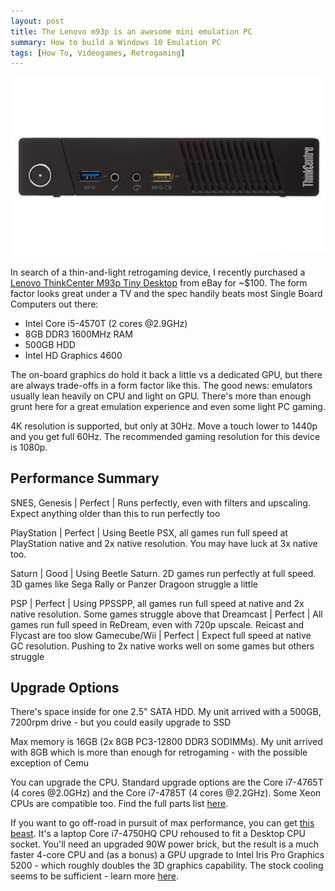 ```yaml
---
layout: post
title: The Lenovo m93p is an awesome mini emulation PC
summary: How to build a Windows 10 Emulation PC
tags: [How To, Videogames, Retrogaming]
---
```


![](/img/posts/lenovo-m93p.jpg)

In search of a thin-and-light retrogaming device, I recently purchased a <a href="https://www.lenovo.com/us/en/desktops/thinkcentre/m-series-tiny/m93-m93p/" target="_blank">Lenovo ThinkCenter M93p Tiny Desktop</a> from eBay for ~$100. The form factor looks great under a TV and the spec handily beats most Single Board Computers out there:

- Intel Core i5-4570T (2 cores @2.9GHz)
- 8GB DDR3 1600MHz RAM
- 500GB HDD
- Intel HD Graphics 4600

The on-board graphics do hold it back a little vs a dedicated GPU, but there are always trade-offs in a form factor like this. The good news: emulators usually lean heavily on CPU and light on GPU. There's more than enough grunt here for a great emulation experience and even some light PC gaming.

4K resolution is supported, but only at 30Hz. Move a touch lower to 1440p and you get full 60Hz. The recommended gaming resolution for this device is 1080p.

## Performance Summary

SNES, Genesis | Perfect | Runs perfectly, even with filters and upscaling. Expect anything older than this to run perfectly too
<!--- Neo Geo | Perfect | TBD -->
PlayStation | Perfect | Using Beetle PSX, all games run full speed at PlayStation native and 2x native resolution. You may have luck at 3x native too.
<!--- Nintendo 64 | TBD | TBD -->
Saturn | Good | Using Beetle Saturn. 2D games run perfectly at full speed. 3D games like Sega Rally or Panzer Dragoon struggle a little
<!--- Atomiswave | TBD | TBD -->
<!--- Naomi | TBD | TBD -->
PSP | Perfect | Using PPSSPP, all games run full speed at native and 2x native resolution. Some games struggle above that
Dreamcast | Perfect | All games run full speed in ReDream, even with 720p upscale. Reicast and Flycast are too slow
Gamecube/Wii | Perfect | Expect full speed at native GC resolution. Pushing to 2x native works well on some games but others struggle
<!--- PlayStation 2 | TBD | TBD
Nintendo 3DS | TBD | TBD
Wii U | TBD | TBD
PlayStation 3 | TBD | TBD
Switch | TBD | TBD --->

## Upgrade Options

There's space inside for one 2.5" SATA HDD. My unit arrived with a 500GB, 7200rpm drive - but you could easily upgrade to SSD

Max memory is 16GB (2x 8GB PC3-12800 DDR3 SODIMMs). My unit arrived with 8GB which is more than enough for retrogaming - with the possible exception of Cemu

You can upgrade the CPU. Standard upgrade options are the Core i7-4765T (4 cores @2.0GHz) and the Core i7-4785T (4 cores @2.2GHz). Some Xeon CPUs are compatible too. Find the full parts list <a href="https://download.lenovo.com/parts/ThinkCentre/m93_m93p_tiny_07012016.pdf" target="_blank">here</a>.

If you want to go off-road in pursuit of max performance, you can get <a href="https://www.ebay.com/itm/293555594492" target="_blank">this beast</a>. It's a laptop Core i7-4750HQ CPU rehoused to fit a Desktop CPU socket. You'll need an upgraded 90W power brick, but the result is a much faster 4-core CPU and (as a bonus) a GPU upgrade to Intel Iris Pro Graphics 5200 - which roughly doubles the 3D graphics capability. The stock cooling seems to be sufficient - learn more <a href="https://forum.kodi.tv/showthread.php?tid=346041" target="_blank">here</a>.

<!---
## Dreamcast Performance

Notes on ReDream vs Reicast/Flycast

## Gamecube Performance

Native OK, 720p nearly OK but some slowdown

## PlayStation 2 Performance

TBD
--->
